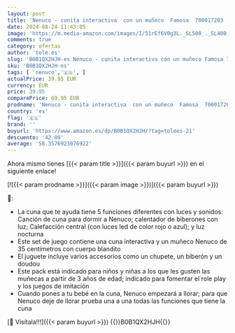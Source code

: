 ```yaml
---
layout: post
title: 'Nenuco - cunita interactiva  con un muñeco  Famosa  700017203 '
date: 2024-08-24 11:43:05
image: 'https://m.media-amazon.com/images/I/51rEf6V0g3L._SL500_._SL400_.jpg'
comments: true
category: ofertas
author: 'tole.es'
slug: 'B0B1QX2HJH-es Nenuco - cunita interactiva con un muñeco Famosa 700017203'
sku: 'B0B1QX2HJH-es'
tags: [ 'nenuco','🇪🇸', ]
actualPrice: 39.95 EUR
currency: EUR
price: 39.95
comparePrice: 69.95 EUR
prodname: 'Nenuco - cunita interactiva  con un muñeco  Famosa  700017203 '
country: 'es'
flag: '🇪🇸'
brand: ''
buyurl: 'https://www.amazon.es/dp/B0B1QX2HJH/?tag=tolees-21'
descuento: '42.89'
average: '58.3576923076922'
---
```


Ahora mismo tienes [{{< param title >}}]({{< param buyurl >}}) en el siguiente enlace!

[![{{< param prodname >}}]({{< param image >}})]({{< param buyurl >}})

🔎:

- La cuna que te ayuda tiene 5 funciones diferentes con luces y sonidos: Canción de cuna para dormir a Nenuco; calentador de biberones con luz; Calefacción central (con luces led de color rojo o azul); y luz nocturna
- Este set de juego contiene una cuna interactiva y un muñeco Nenuco de 35 centímetros con cuerpo blandito
- El juguete incluye varios accesorios como un chupete, un biberón y un doudou
- Este pack está indicado para niños y niñas a los que les gusten las muñecas a partir de 3 años de edad; indicado para fomentar el role play y los juegos de imitación
- Cuando pones a tu bebé en la cuna, Nenuco empezará a llorar; para que Nenuco deje de llorar prueba una a una todas las funciones que tiene la cuna

[🛒 Visítala!!!]({{< param buyurl >}})
{{<world>}}B0B1QX2HJH{{</world>}}

